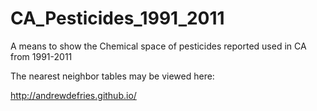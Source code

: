 CA_Pesticides_1991_2011
=======================

A means to show the Chemical space of pesticides reported used in CA from 1991-2011

The nearest neighbor tables may be viewed here:

http://andrewdefries.github.io/
